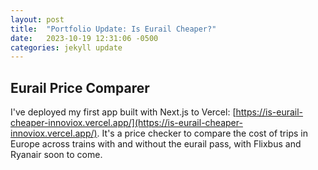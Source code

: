 ```yaml
---
layout: post
title:  "Portfolio Update: Is Eurail Cheaper?"
date:   2023-10-19 12:31:06 -0500
categories: jekyll update
---
```


## Eurail Price Comparer

I've deployed my first app built with Next.js to Vercel: [https://is-eurail-cheaper-innoviox.vercel.app/](https://is-eurail-cheaper-innoviox.vercel.app/). It's a price checker to compare the cost of trips in Europe across trains with and without the eurail pass, with Flixbus and Ryanair soon to come.